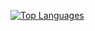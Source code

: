[![Top Languages](https://github-readme-stats.vercel.app/api/top-langs/?username=przxmus&theme=midnight-purple)](https://github.com/przxmus)
